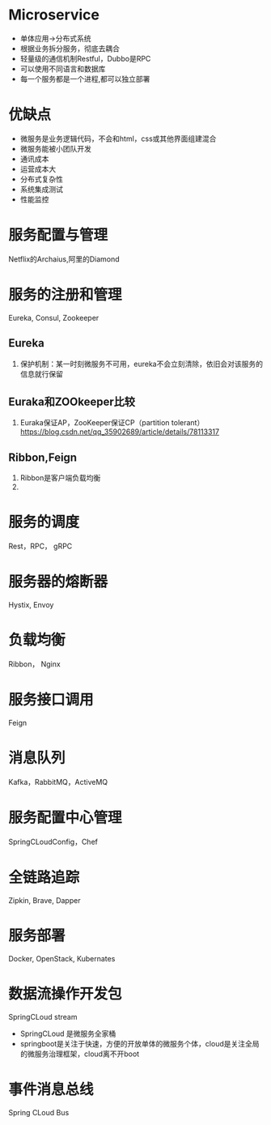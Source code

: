 # Microservice 
- 单体应用->分布式系统
- 根据业务拆分服务，彻底去耦合
- 轻量级的通信机制Restful，Dubbo是RPC
- 可以使用不同语言和数据库
- 每一个服务都是一个进程,都可以独立部署

# 优缺点
- 微服务是业务逻辑代码，不会和html，css或其他界面组建混合
- 微服务能被小团队开发
- 通讯成本
- 运营成本大
- 分布式复杂性
- 系统集成测试
- 性能监控

# 服务配置与管理
Netflix的Archaius,阿里的Diamond

# 服务的注册和管理
Eureka, Consul, Zookeeper
## Eureka
1. 保护机制：某一时刻微服务不可用，eureka不会立刻清除，依旧会对该服务的信息就行保留
## Euraka和ZOOkeeper比较
1. Euraka保证AP，ZooKeeper保证CP（partition tolerant）
https://blog.csdn.net/qq_35902689/article/details/78113317

## Ribbon,Feign
1. Ribbon是客户端负载均衡
2. 


# 服务的调度
Rest，RPC， gRPC

# 服务器的熔断器
Hystix, Envoy

# 负载均衡
Ribbon， Nginx

# 服务接口调用
Feign

# 消息队列
Kafka，RabbitMQ，ActiveMQ

# 服务配置中心管理
SpringCLoudConfig，Chef

# 全链路追踪
Zipkin, Brave, Dapper

# 服务部署
Docker, OpenStack, Kubernates

# 数据流操作开发包
SpringCLoud stream
- SpringCLoud 是微服务全家桶
- springboot是关注于快速，方便的开放单体的微服务个体，cloud是关注全局的微服务治理框架，cloud离不开boot

# 事件消息总线
Spring CLoud Bus 

